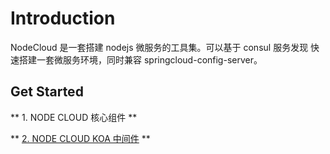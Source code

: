<!-- TITLE: 主页 -->
<!-- SUBTITLE: 欢迎访问 NODE CLOUD WIKI -->

# Introduction

NodeCloud 是一套搭建 nodejs 微服务的工具集。可以基于 consul 服务发现 快速搭建一套微服务环境，同时兼容 springcloud-config-server。

## Get Started

** 1. NODE CLOUD 核心组件 **

** [2. NODE CLOUD KOA 中间件](http://wiki.nodecloud.cn/koa-middlewares) **